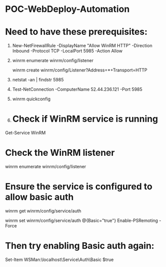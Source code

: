 # POC-WebDeploy-Automation
# Need to have these prerequisites: 
1) New-NetFirewallRule -DisplayName "Allow WinRM HTTP" -Direction Inbound -Protocol TCP -LocalPort 5985 -Action Allow
2) winrm enumerate winrm/config/listener

   winrm create winrm/config/Listener?Address=*+Transport=HTTP

3) netstat -an | findstr 5985
4) Test-NetConnection -ComputerName 52.44.236.121 -Port 5985

5) winrm quickconfig

6) # Check if WinRM service is running
Get-Service WinRM

# Check the WinRM listener
winrm enumerate winrm/config/listener

# Ensure the service is configured to allow basic auth
winrm get winrm/config/service/auth

winrm set winrm/config/service/auth @{Basic="true"}
Enable-PSRemoting -Force

# Then try enabling Basic auth again:
Set-Item WSMan:\localhost\Service\Auth\Basic $true




